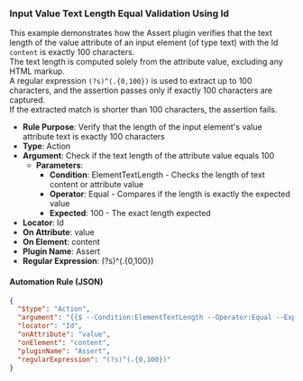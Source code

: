### Input Value Text Length Equal Validation Using Id

This example demonstrates how the Assert plugin verifies that the text length of the value attribute of an input element (of type text) with the Id `content` is exactly 100 characters.  
The text length is computed solely from the attribute value, excluding any HTML markup.  
A regular expression `(?s)^(.{0,100})` is used to extract up to 100 characters, and the assertion passes only if exactly 100 characters are captured.  
If the extracted match is shorter than 100 characters, the assertion fails.

- **Rule Purpose**: Verify that the length of the input element's value attribute text is exactly 100 characters  
- **Type**: Action  
- **Argument**: Check if the text length of the attribute value equals 100  
  - **Parameters**:  
    - **Condition**: ElementTextLength - Checks the length of text content or attribute value  
    - **Operator**: Equal - Compares if the length is exactly the expected value  
    - **Expected**: 100 - The exact length expected  
- **Locator**: Id  
- **On Attribute**: value  
- **On Element**: content  
- **Plugin Name**: Assert  
- **Regular Expression**: (?s)^(.{0,100})

#### Automation Rule (JSON)

```json
{
  "$type": "Action",
  "argument": "{{$ --Condition:ElementTextLength --Operator:Equal --Expected:100}}",
  "locator": "Id",
  "onAttribute": "value",
  "onElement": "content",
  "pluginName": "Assert",
  "regularExpression": "(?s)^(.{0,100})"
}
```
